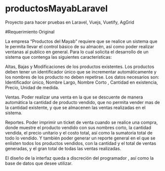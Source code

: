 # productosMayabLaravel
Proyecto para hacer pruebas en Laravel, Vuejs, Vuetify, AgGrid

#Requerimiento Original

La empresa “Productos del Mayab” requiere que se realice un sistema que le permita llevar el control básico de su almacén, así como poder realizar ventanas al publico en general. Para lo cual solicita el desarrollo de un sistema que contenga las siguientes características:

Altas, Bajas y Modificaciones de los productos existentes. Los productos deben tener un identificador único que se incrementar automáticamente y los nombres de los producto no deben repetirse. Los datos necesarios son: Identificador único, Nombre Largo, Nombre Corto , Cantidad en existencia, Precio, Unidad de medida.


Ventas. Poder realizar una venta en la que se descuente de manera automática la cantidad de producto vendido, que no permita vender mas de la cantidad existente, y que se almacenen las ventas realizadas en el sistema.

Reportes. Poder imprimir un ticket de venta cuando se realice una compra, donde muestre el producto vendido con sus nombres corto, la cantidad vendida, el precio unitario y el costo total, así como la sumatoria total de todo lo vendido. Y también poder generar un reporte general en el que se enlisten todos los productos vendidos, con la cantidad y el total de ventas generadas, y el gran total de todas las ventas realizadas.

El diseño de la interfaz queda a discreción del programador , así como la base de datos que desee utilizar.
